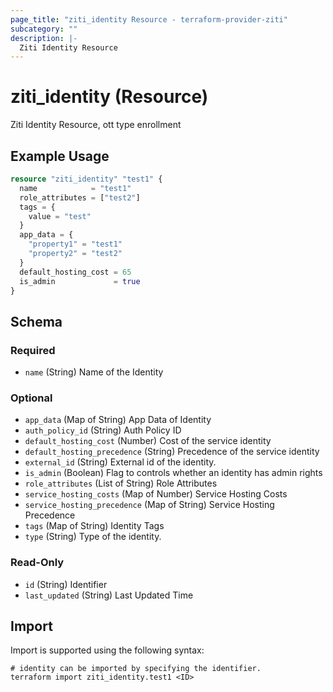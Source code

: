 ```yaml
---
page_title: "ziti_identity Resource - terraform-provider-ziti"
subcategory: ""
description: |-
  Ziti Identity Resource
---
```


# ziti_identity (Resource)

Ziti Identity Resource, ott type enrollment

## Example Usage

```terraform
resource "ziti_identity" "test1" {
  name            = "test1"
  role_attributes = ["test2"]
  tags = {
    value = "test"
  }
  app_data = {
    "property1" = "test1"
    "property2" = "test2"
  }
  default_hosting_cost = 65
  is_admin             = true
}
```

<!-- schema generated by tfplugindocs -->
## Schema

### Required

- `name` (String) Name of the Identity

### Optional

- `app_data` (Map of String) App Data of Identity
- `auth_policy_id` (String) Auth Policy ID
- `default_hosting_cost` (Number) Cost of the service identity
- `default_hosting_precedence` (String) Precedence of the service identity
- `external_id` (String) External id of the identity.
- `is_admin` (Boolean) Flag to controls whether an identity has admin rights
- `role_attributes` (List of String) Role Attributes
- `service_hosting_costs` (Map of Number) Service Hosting Costs
- `service_hosting_precedence` (Map of String) Service Hosting Precedence
- `tags` (Map of String) Identity Tags
- `type` (String) Type of the identity.

### Read-Only

- `id` (String) Identifier
- `last_updated` (String) Last Updated Time

## Import

Import is supported using the following syntax:

```shell
# identity can be imported by specifying the identifier.
terraform import ziti_identity.test1 <ID>
```
